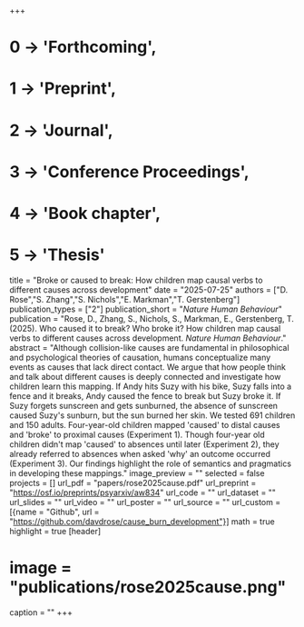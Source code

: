 +++
# 0 -> 'Forthcoming',
# 1 -> 'Preprint',
# 2 -> 'Journal',
# 3 -> 'Conference Proceedings',
# 4 -> 'Book chapter',
# 5 -> 'Thesis'

title = "Broke or caused to break: How children map causal verbs to different causes across development"
date = "2025-07-25"
authors = ["D. Rose","S. Zhang","S. Nichols","E. Markman","T. Gerstenberg"]
publication_types = ["2"]
publication_short = "_Nature Human Behaviour_"
publication = "Rose, D., Zhang, S., Nichols, S., Markman, E., Gerstenberg, T. (2025). Who caused it to break? Who broke it? How children map causal verbs to different causes across development. _Nature Human Behaviour_."
abstract = "Although collision-like causes are fundamental in philosophical and psychological theories of causation, humans conceptualize many events as causes that lack direct contact. We argue that how people think and talk about different causes is deeply connected and investigate how children learn this mapping. If Andy hits Suzy with his bike, Suzy falls into a fence and it breaks, Andy caused the fence to break but Suzy broke it. If Suzy forgets sunscreen and gets sunburned, the absence of sunscreen caused Suzy's sunburn, but the sun burned her skin. We tested 691 children and 150 adults. Four-year-old children mapped 'caused' to distal causes and 'broke' to proximal causes (Experiment 1). Though four-year old children didn't map 'caused' to absences until later (Experiment 2), they already referred to absences when asked 'why' an outcome occurred (Experiment 3). Our findings highlight the role of semantics and pragmatics in developing these mappings."
image_preview = ""
selected = false
projects = []
url_pdf = "papers/rose2025cause.pdf"
url_preprint = "https://osf.io/preprints/psyarxiv/aw834"
url_code = ""
url_dataset = ""
url_slides = ""
url_video = ""
url_poster = ""
url_source = ""
url_custom = [{name = "Github", url = "https://github.com/davdrose/cause_burn_development"}]
math = true
highlight = true
[header]
# image = "publications/rose2025cause.png"
caption = ""
+++